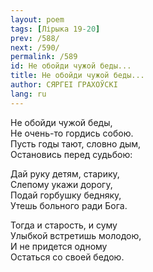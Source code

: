 ```yaml
---
layout: poem
tags: [Лірыка 19-20]
prev: /588/
next: /590/
permalink: /589
id: Не обойди чужой беды...
title: Не обойди чужой беды...
author: СЯРГЕІ ГРАХОЎСКІ
lang: ru
---
```



Не обойди чужой беды,  
Не очень-то гордись собою.  
Пусть годы тают, словно дым,  
Остановись перед судьбою:  

Дай руку детям, старику,  
Слепому укажи дорогу,  
Подай горбушку бедняку,  
Утешь больного ради Бога.  

Тогда и старость, и суму  
Улыбкой встретишь молодою,  
И не придется одному  
Остаться со своей бедою.  

